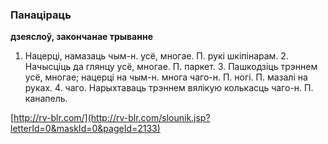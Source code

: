 ### Панаціраць
**дзеяслоў, закончанае трыванне**

1. Нацерці, намазаць чым-н. усё, многае. П. рукі шкіпінарам. 2. Начысціць да глянцу усё, многае. П. паркет. 3. Пашкодзіць трэннем усё, многае; нацерці на чым-н. многа чаго-н. П. ногі. П. мазалі на руках. 4. чаго. Нарыхтаваць трэннем вялікую колькасць чаго-н. П. канапель.

<a rel="author">[http://rv-blr.com/](http://rv-blr.com/slounik.jsp?letterId=0&maskId=0&pageId=2133)</a>
